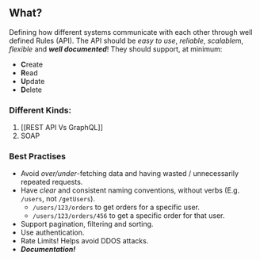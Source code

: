## What?
Defining how different systems communicate with each other through well defined Rules (API). The API should be *easy to use*, *reliable*, *scalable*m, *flexible* and ***well documented***! They should support, at minimum:
- **C**reate
- **R**ead
- **U**pdate
- **D**elete

### Different Kinds:
1. [[REST API Vs GraphQL]] 
2. SOAP

### Best Practises
- Avoid *over/under*-fetching data and having wasted / unnecessarily repeated requests.
- Have *clear* and consistent naming conventions, without verbs (E.g. `/users`, not `/getUsers`).
	- `/users/123/orders` to get orders for a specific user.
	- `/users/123/orders/456` to get a specific order for that user.
- Support pagination, filtering and sorting.
- Use authentication. 
- Rate Limits! Helps avoid DDOS attacks.
- ***Documentation!***
